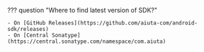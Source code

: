 ??? question "Where to find latest version of SDK?"

    - On [GitHub Releases](https://github.com/aiuta-com/android-sdk/releases)
    - On [Central Sonatype](https://central.sonatype.com/namespace/com.aiuta)